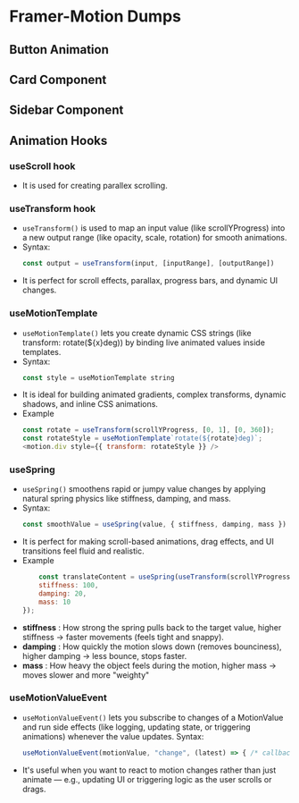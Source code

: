 # Framer-Motion Dumps

## Button Animation

## Card Component 

## Sidebar Component

## Animation Hooks
### useScroll hook
- It is used for creating parallex scrolling.

### useTransform hook
- `useTransform()` is used to map an input value (like scrollYProgress) into a new output range (like opacity, scale, rotation) for smooth animations.
- Syntax:  
    ```javascript
    const output = useTransform(input, [inputRange], [outputRange])
    ```
- It is perfect for scroll effects, parallax, progress bars, and dynamic UI changes.

### useMotionTemplate
- `useMotionTemplate()` lets you create dynamic CSS strings (like transform: rotate(${x}deg)) by binding live animated values inside templates.
- Syntax: 
    ```javascript
    const style = useMotionTemplate string 
    ```
- It is ideal for building animated gradients, complex transforms, dynamic shadows, and inline CSS animations.
- Example
    ```javascript
    const rotate = useTransform(scrollYProgress, [0, 1], [0, 360]);
    const rotateStyle = useMotionTemplate`rotate(${rotate}deg)`;
    <motion.div style={{ transform: rotateStyle }} />
    ```

### useSpring
- `useSpring()` smoothens rapid or jumpy value changes by applying natural spring physics like stiffness, damping, and mass.
- Syntax: 
    ```javascript
    const smoothValue = useSpring(value, { stiffness, damping, mass }) 
    ```
- It is perfect for making scroll-based animations, drag effects, and UI transitions feel fluid and realistic.
- Example 
    ```javascript
        const translateContent = useSpring(useTransform(scrollYProgress, [0,1], [-200,200]), {
        stiffness: 100,
        damping: 20,
        mass: 10
    });
    ```
- **stiffness** : How strong the spring pulls back to the target value, higher stiffness -> faster movements (feels tight and snappy).
- **damping** : How quickly the motion slows down (removes bounciness), higher damping → less bounce, stops faster.
- **mass** : How heavy the object feels during the motion, higher mass → moves slower and more "weighty"  

### useMotionValueEvent
- `useMotionValueEvent()` lets you subscribe to changes of a MotionValue and run side effects (like logging, updating state, or triggering animations) whenever the value updates.
Syntax:

    ```javascript
    useMotionValueEvent(motionValue, "change", (latest) => { /* callback on update */ });
    ```
- It's useful when you want to react to motion changes rather than just animate — e.g., updating UI or triggering logic as the user scrolls or drags.
